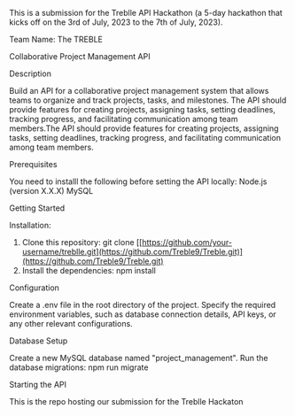 This is a submission for the Treblle API Hackathon (a 5-day hackathon that kicks off on the 3rd of July, 2023 to the 7th of July, 2023).

Team Name: The TREBLE

Collaborative Project Management API

Description

Build an API for a collaborative project management system that allows teams to organize and track projects, tasks, and milestones. The API should provide features for creating projects, assigning tasks, setting deadlines, tracking progress, and facilitating communication among team members.The API should provide features for creating projects, assigning tasks, setting deadlines, tracking progress, and facilitating communication among team members.

Prerequisites


You need to installl the following before setting the API locally:
Node.js (version X.X.X)
MySQL

Getting Started


Installation:


1. Clone this repository: git clone [[https://github.com/your-username/treblle.git](https://github.com/Treble9/Treble.git)](https://github.com/Treble9/Treble.git)
2. Install the dependencies: npm install

Configuration


Create a .env file in the root directory of the project.
Specify the required environment variables, such as database connection details, API keys, or any other relevant configurations.

Database Setup


Create a new MySQL database named "project_management".
Run the database migrations: npm run migrate

Starting the API


This is the repo hosting our submission for the Treblle Hackaton
